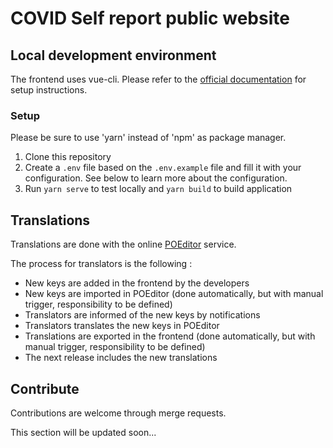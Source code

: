 # COVID Self report public website

## Local development environment

The frontend uses vue-cli. Please refer to the [official documentation](https://cli.vuejs.org/) for setup instructions.

### Setup

Please be sure to use 'yarn' instead of 'npm' as package manager.

  1. Clone this repository
  2. Create a `.env` file based on the `.env.example` file and fill it with your configuration. See below to learn more about the configuration.
  4. Run `yarn serve` to test locally and `yarn build` to build application

## Translations

Translations are done with the online [POEditor](https://poeditor.com/projects/view?id=327349) service.

The process for translators is the following :

- New keys are added in the frontend by the developers
- New keys are imported in POEditor (done automatically, but with manual trigger, responsibility to be defined)
- Translators are informed of the new keys by notifications
- Translators translates the new keys in POEditor
- Translations are exported in the frontend (done automatically, but with manual trigger, responsibility to be defined)
- The next release includes the new translations

## Contribute

Contributions are welcome through merge requests.

This section will be updated soon...
